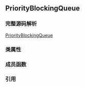 ## PriorityBlockingQueue

### 完整源码解析

[PriorityBlockingQueue](https://github.com/Augustvic/JavaSourceCodeAnalysis/blob/master/src/JUC/JUCCollections/PriorityBlockingQueue.java)

### 类属性



### 成员函数



### 引用


